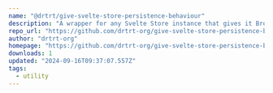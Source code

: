 ```yaml
---
name: "@drtrt/give-svelte-store-persistence-behaviour"
description: "A wrapper for any Svelte Store instance that gives it Browser Storage persistence, with a range of configuration options available at instantiation or runtime."
repo_url: "https://github.com/drtrt-org/give-svelte-store-persistence-behaviour"
author: "drtrt-org"
homepage: "https://github.com/drtrt-org/give-svelte-store-persistence-behaviour#readme"
downloads: 1
updated: "2024-09-16T09:37:07.557Z"
tags: 
  - utility
---
```

